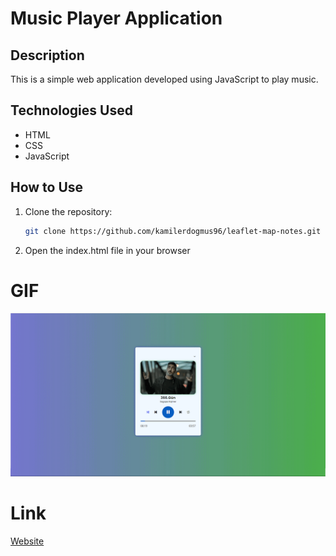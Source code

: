 # Music Player Application

## Description
This is a simple web application developed using JavaScript to play music.

## Technologies Used

- HTML
- CSS
- JavaScript

## How to Use

1. Clone the repository:
   ```bash
   git clone https://github.com/kamilerdogmus96/leaflet-map-notes.git
   ```
2. Open the index.html file in your browser

# GIF

![](/assets/GIF.gif)

# Link

[Website](https://66391029456725001ba1a7cd--graceful-sunflower-1d224c.netlify.app/)

